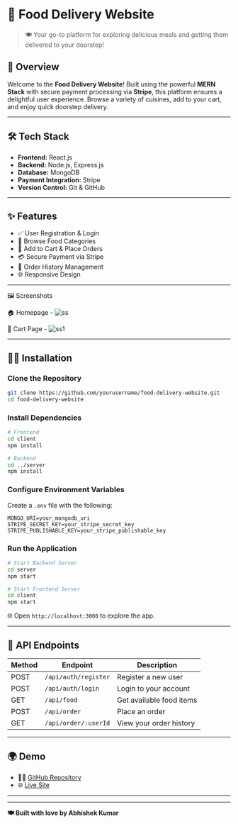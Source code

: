 # 🍔 **Food Delivery Website**

> 🍽️ Your go-to platform for exploring delicious meals and getting them delivered to your doorstep!



## 🚀 **Overview**
Welcome to the **Food Delivery Website**! Built using the powerful **MERN Stack** with secure payment processing via **Stripe**, this platform ensures a delightful user experience. Browse a variety of cuisines, add to your cart, and enjoy quick doorstep delivery.

---

## 🛠️ **Tech Stack**
- **Frontend:** React.js
- **Backend:** Node.js, Express.js
- **Database:** MongoDB
- **Payment Integration:** Stripe
- **Version Control:** Git & GitHub

---

## ✨ **Features**
- ✅ User Registration & Login
- 🍕 Browse Food Categories
- 🛒 Add to Cart & Place Orders
- 💳 Secure Payment via Stripe
- 📜 Order History Management
- 🌐 Responsive Design

---

🖼️ Screenshots 

🏠 Homepage - ![ss](https://github.com/user-attachments/assets/f1026a1b-8d55-493b-abe8-6ac9ddca4760)

🛒 Cart Page - ![ss1](https://github.com/user-attachments/assets/03e6feb9-9756-403b-8dc2-4f27d1ff7984)


---

## 🧑‍💻 **Installation**

### Clone the Repository
```bash
git clone https://github.com/yourusername/food-delivery-website.git
cd food-delivery-website
```

### Install Dependencies
```bash
# Frontend
cd client
npm install

# Backend
cd ../server
npm install
```

### Configure Environment Variables
Create a `.env` file with the following:
```env
MONGO_URI=your_mongodb_uri
STRIPE_SECRET_KEY=your_stripe_secret_key
STRIPE_PUBLISHABLE_KEY=your_stripe_publishable_key
```

### Run the Application
```bash
# Start Backend Server
cd server
npm start

# Start Frontend Server
cd client
npm start
```

🌐 Open `http://localhost:3000` to explore the app.

---

## 📡 **API Endpoints**
| Method | Endpoint               | Description               |
|---------|------------------------|---------------------------|
| POST    | `/api/auth/register`   | Register a new user       |
| POST    | `/api/auth/login`      | Login to your account     |
| GET     | `/api/food`            | Get available food items  |
| POST    | `/api/order`           | Place an order            |
| GET     | `/api/order/:userId`   | View your order history   |

---

## 🌍 **Demo**
- 🧑‍💻 [GitHub Repository](https://github.com/yourusername/food-delivery-website)
- 🌐 [Live Site](https://biteclub.onrender.com/)

---


---

**🍽️ Built with love by Abhishek Kumar**

